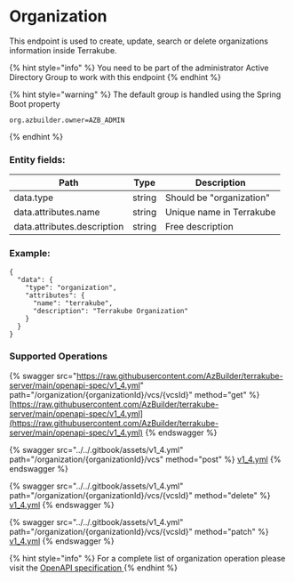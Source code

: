 # Organization

This endpoint is used to create, update, search or delete organizations information inside Terrakube.

{% hint style="info" %}
You need to be part of the administrator Active Directory Group to work with this endpoint
{% endhint %}

{% hint style="warning" %}
The default group is handled using the Spring Boot property&#x20;

```
org.azbuilder.owner=AZB_ADMIN
```
{% endhint %}

### Entity fields:

| Path                        | Type   | Description              |
| --------------------------- | ------ | ------------------------ |
| data.type                   | string | Should be "organization" |
| data.attributes.name        | string | Unique name in Terrakube |
| data.attributes.description | string | Free description         |

### Example:

```
{
  "data": {
    "type": "organization",
    "attributes": {
      "name": "terrakube",
      "description": "Terrakube Organization"
    }
  }
}
```

### Supported Operations

{% swagger src="https://raw.githubusercontent.com/AzBuilder/terrakube-server/main/openapi-spec/v1_4.yml" path="/organization/{organizationId}/vcs/{vcsId}" method="get" %}
[https://raw.githubusercontent.com/AzBuilder/terrakube-server/main/openapi-spec/v1_4.yml](https://raw.githubusercontent.com/AzBuilder/terrakube-server/main/openapi-spec/v1_4.yml)
{% endswagger %}

{% swagger src="../../.gitbook/assets/v1_4.yml" path="/organization/{organizationId}/vcs" method="post" %}
[v1_4.yml](../../.gitbook/assets/v1_4.yml)
{% endswagger %}

{% swagger src="../../.gitbook/assets/v1_4.yml" path="/organization/{organizationId}/vcs/{vcsId}" method="delete" %}
[v1_4.yml](../../.gitbook/assets/v1_4.yml)
{% endswagger %}

{% swagger src="../../.gitbook/assets/v1_4.yml" path="/organization/{organizationId}/vcs/{vcsId}" method="patch" %}
[v1_4.yml](../../.gitbook/assets/v1_4.yml)
{% endswagger %}

{% hint style="info" %}
For a complete list of organization operation please visit the [OpenAPI specification](https://editor.swagger.io/?url=https://raw.githubusercontent.com/AzBuilder/terrakube-server/main/openapi-spec/v1\_5.yml)[ ](https://editor.swagger.io/?url=https://raw.githubusercontent.com/AzBuilder/terrakube-server/main/openapi-spec/v1\_4.yml)
{% endhint %}
